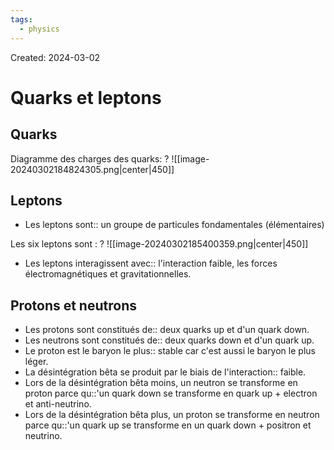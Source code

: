```yaml
---
tags:
  - physics
---
```

Created: 2024-03-02

# Quarks et leptons
## Quarks

Diagramme des charges des quarks:
?
![[image-20240302184824305.png|center|450]]

## Leptons
- Les leptons sont:: un groupe de particules fondamentales (élémentaires)

Les six leptons sont :
?
![[image-20240302185400359.png|center|450]]

- Les leptons interagissent avec:: l'interaction faible, les forces électromagnétiques et gravitationnelles.

## Protons et neutrons
- Les protons sont constitués de:: deux quarks up et d'un quark down.
- Les neutrons sont constitués de:: deux quarks down et d'un quark up.
- Le proton est le baryon le plus:: stable car c'est aussi le baryon le plus léger.
- La désintégration bêta se produit par le biais de l'interaction:: faible.
- Lors de la désintégration bêta moins, un neutron se transforme en proton parce qu::'un quark down se transforme en quark up + electron et anti-neutrino.
- Lors de la désintégration bêta plus, un proton se transforme en neutron parce qu::'un quark up se transforme en un quark down + positron et neutrino.

